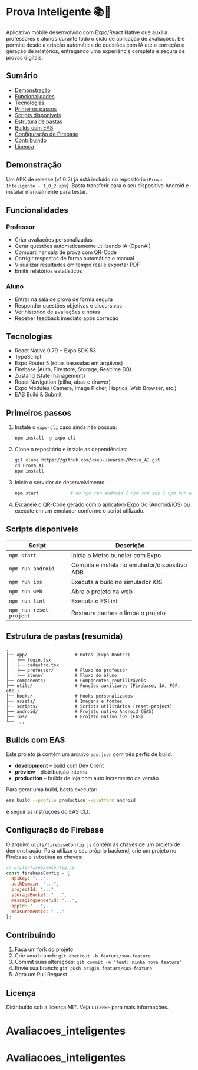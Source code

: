 # Prova Inteligente 📚🤖

Aplicativo mobile desenvolvido com Expo/React Native que auxilia professores e alunos durante todo o ciclo de aplicação de avaliações. Ele permite desde a criação automática de questões com IA até a correção e geração de relatórios, entregando uma experiência completa e segura de provas digitais.

## Sumário
- [Demonstração](#demonstração)
- [Funcionalidades](#funcionalidades)
- [Tecnologias](#tecnologias)
- [Primeiros passos](#primeiros-passos)
- [Scripts disponíveis](#scripts-disponíveis)
- [Estrutura de pastas](#estrutura-de-pastas)
- [Builds com EAS](#builds-com-eas)
- [Configuração do Firebase](#configuração-do-firebase)
- [Contribuindo](#contribuindo)
- [Licença](#licença)

## Demonstração
Um APK de release (v1.0.2) já está incluído no repositório (`Prova Inteligente - 1_0_2.apk`). Basta transferir para o seu dispositivo Android e instalar manualmente para testar.

## Funcionalidades

### Professor
- Criar avaliações personalizadas
- Gerar questões automaticamente utilizando IA (OpenAI)
- Compartilhar sala de prova com QR-Code
- Corrigir respostas de forma automática e manual
- Visualizar resultados em tempo real e exportar PDF
- Emitir relatórios estatísticos

### Aluno
- Entrar na sala de prova de forma segura
- Responder questões objetivas e discursivas
- Ver histórico de avaliações e notas
- Receber feedback imediato após correção

## Tecnologias
- React Native 0.79 + Expo SDK 53
- TypeScript
- Expo Router 5 (rotas baseadas em arquivos)
- Firebase (Auth, Firestore, Storage, Realtime DB)
- Zustand (state management)
- React Navigation (pilha, abas e drawer)
- Expo Modules (Camera, Image Picker, Haptics, Web Browser, etc.)
- EAS Build & Submit

## Primeiros passos

1. Instale o `expo-cli` caso ainda não possua:
   ```bash
   npm install -g expo-cli
   ```

2. Clone o repositório e instale as dependências:
   ```bash
   git clone https://github.com/<seu-usuario>/Prova_AI.git
   cd Prova_AI
   npm install
   ```

3. Inicie o servidor de desenvolvimento:
   ```bash
   npm start            # ou npm run android / npm run ios / npm run web
   ```

4. Escaneie o QR-Code gerado com o aplicativo Expo Go (Android/iOS) ou execute em um emulador conforme o script utilizado.

## Scripts disponíveis

| Script                | Descrição                                      |
| --------------------- | ---------------------------------------------- |
| `npm start`           | Inicia o Metro bundler com Expo                |
| `npm run android`     | Compila e instala no emulador/dispositivo ADB  |
| `npm run ios`         | Executa a build no simulador iOS               |
| `npm run web`         | Abre o projeto na web                          |
| `npm run lint`        | Executa o ESLint                               |
| `npm run reset-project` | Restaura caches e limpa o projeto            |

## Estrutura de pastas (resumida)

```text
.
├── app/                  # Rotas (Expo Router)
│   ├── login.tsx
│   ├── cadastro.tsx
│   ├── professor/        # Fluxo do professor
│   └── aluno/            # Fluxo do aluno
├── components/           # Componentes reutilizáveis
├── utils/                # Funções auxiliares (Firebase, IA, PDF, etc.)
├── hooks/                # Hooks personalizados
├── assets/               # Imagens e fontes
├── scripts/              # Scripts utilitários (reset-project)
├── android/              # Projeto nativo Android (EAS)
├── ios/                  # Projeto nativo iOS (EAS)
└── ...
```

## Builds com EAS

Este projeto já contém um arquivo `eas.json` com três perfis de build:

- **development** – build com Dev Client
- **preview** – distribuição interna
- **production** – builds de loja com auto incremento de versão

Para gerar uma build, basta executar:

```bash
eas build --profile production --platform android
```

e seguir as instruções do EAS CLI.

## Configuração do Firebase

O arquivo `utils/firebaseConfig.js` contém as chaves de um projeto de demonstração. 
Para utilizar o seu próprio backend, crie um projeto no Firebase e substitua as chaves:

```js
// utils/firebaseConfig.js
const firebaseConfig = {
  apiKey: "...",
  authDomain: "...",
  projectId: "...",
  storageBucket: "...",
  messagingSenderId: "...",
  appId: "...",
  measurementId: "..."
};
```

## Contribuindo

1. Faça um fork do projeto
2. Crie uma branch: `git checkout -b feature/sua-feature`
3. Commit suas alterações: `git commit -m "feat: minha nova feature"`
4. Envie sua branch: `git push origin feature/sua-feature`
5. Abra um Pull Request

## Licença
Distribuído sob a licença MIT. Veja `LICENSE` para mais informações.
# Avaliacoes_inteligentes
# Avaliacoes_inteligentes
